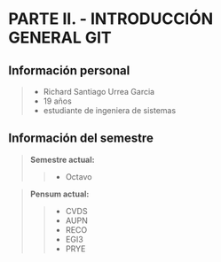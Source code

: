 # PARTE II. - INTRODUCCIÓN GENERAL GIT
## Información personal
> * Richard Santiago Urrea Garcia
> * 19 años
> * estudiante de ingeniera de sistemas

## Información del semestre
> **Semestre actual:**
>> * Octavo 

> **Pensum actual:**
>> * CVDS
>> * AUPN
>> * RECO
>> * EGI3
>> * PRYE


